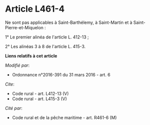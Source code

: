 # Article L461-4

Ne sont pas applicables à Saint-Barthélemy, à Saint-Martin et à Saint-Pierre-et-Miquelon : 

1° Le premier alinéa de l'article L. 412-13 ; 

2° Les alinéas 3 à 8 de l'article L. 415-3.

**Liens relatifs à cet article**

_Modifié par_:

  - Ordonnance n°2016-391 du 31 mars 2016 - art. 6

_Cite_:

  - Code rural - art. L412-13 (V)
  - Code rural - art. L415-3 (V)

_Cité par_:

  - Code rural et de la pêche maritime - art. R461-6 (M)

